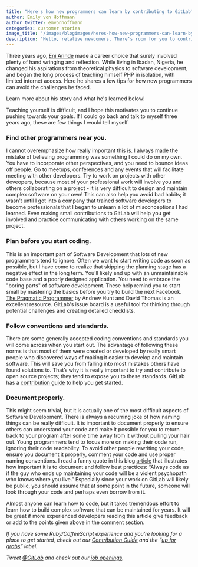```yaml
---
title: "Here's how new programmers can learn by contributing to GitLab"
author: Emily von Hoffmann
author_twitter: emvonhoffmann
categories: customer stories
image_title: '/images/blogimages/heres-how-new-programmers-can-learn-by-contributing-to-gitlab.png'
description: "Hello, relative newcomers. There’s room for you to contribute, too. You can start by finding other programmers, making a plan before you code, documenting properly, and poking around on GitLab so you're never ever learning in a vacuum."
---
```


Three years ago, [Eni Arinde](https://gitlab.com/elvongray) made a career choice that surely involved plenty of hand wringing and reflection. While living in Ibadan, Nigeria, he changed his aspirations from theoretical physics to software development, and began the long process of teaching himself PHP in isolation, with limited internet access. Here he shares a few tips for how new programmers can avoid the challenges he faced.

Learn more about his story and what he's learned below!

<!--more-->
 
Teaching yourself is difficult, and I hope this motivates you to continue pushing towards your goals. If I could go back and talk to myself three years ago, these are few things I would tell myself.

### Find other programmers near you. 

I cannot overemphasize how really important this is. I always made the mistake of believing programming was something I could do on my own. You have to incorporate other perspectives, and you need to bounce ideas off people. Go to meetups, conferences and any events that will facilitate meeting with other developers. Try to work on projects with other deveopers, because most of your professional work will involve you and others collaborating on a project - it is very difficult to design and maintain complex software on your own! This can also help you avoid bad habits; it wasn’t until I got into a company that trained software developers to become professionals that I began to unlearn a lot of misconceptions I had learned. Even making small contributions to GitLab will help you get involved and practice communicating with others working on the same project. 

### Plan before you start coding. 

This is an important part of Software Development that lots of new programmers tend to ignore. Often we want to start writing code as soon as possible, but I have come to realize that skipping the planning stage has a negative effect in the long term. You’ll likely end up with an unmaintainable code base and a poorly designed application. You need to embrace the "boring parts" of software development. These help remind you to start small by mastering the basics before you try to build the next Facebook. [The Pragmatic Programmer](https://www.amazon.com/Pragmatic-Programmer-Journeyman-Master/dp/020161622X) by Andrew Hunt and David Thomas is an excellent resource. GitLab's issue board is a useful tool for thinking through potential challenges and creating detailed checklists. 

### Follow conventions and standards. 

There are some generally accepted coding conventions and standards you will come across when you start out. The advantage of following these norms is that most of them were created or developed by really smart people who discovered ways of making it easier to develop and maintain software. This will save you from falling into most mistakes others have found solutions to. That’s why it is really important to try and contribute to open source projects; they tend to expose you to these standards. GitLab has a [contribution guide]( https://gitlab.com/gitlab-org/gitlab-ce/blob/master/CONTRIBUTING.md) to help you get started.  

### Document properly. 

This might seem trivial, but it is actually one of the most difficult aspects of Software Development. There is always a recurring joke of how naming things can be really difficult. It is important to document properly to ensure others can understand your code and make it possible for you to return back to your program after some time away from it without pulling your hair out. Young programmers tend to focus more on making their code run, ignoring their code readability. To avoid other people rewriting your code, ensure you document it properly, comment your code and use proper naming conventions. I read a funny quote in this blog [article](http://blog.codinghorror.com/coding-for-violent-psychopaths/) that illustrates how important it is to document and follow best practices: “Always code as if the guy who ends up maintaining your code will be a violent psychopath who knows where you live.” Especially since your work on GitLab will likely be public, you should assume that at some point in the future, someone will look through your code and perhaps even borrow from it.   

Almost anyone can learn how to code, but it takes tremendous effort to learn how to build complex software that can be maintained for years. It will be great if more experienced developers reading this article give feedback or add to the points given above in the comment section.  

_If you have some Ruby/CoffeeScript experience and you’re looking for a place to get started, check out our [Contribution Guide]( https://gitlab.com/gitlab-org/gitlab-ce/blob/master/CONTRIBUTING.md) and the “[up for grabs]( https://gitlab.com/gitlab-org/gitlab-ce/blob/master/CONTRIBUTING.md#i-want-to-contribute)” label._ 

_Tweet [@GitLab](https://twitter.com/gitlab) and check out our [job openings](https://about.gitlab.com/jobs/)._
